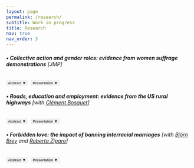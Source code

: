 ```yaml
---
layout: page
permalink: /research/
subtitle: Work in progress
title: Research
nav: true
nav_order: 3
---
```

###### **• Collective action and gender roles: evidence from women suffrage demonstrations** [JMP]

<button onclick="toggleContent('abstract1')" style="padding: 2px 5px; font-size: 0.7em; border: none; outline: none;">Abstract <span id="arrow-abstract1" class="arrow" style="font-size: inherit;">▼</span></button>
<button onclick="toggleContent('presentation1')" style="padding: 2px 5px; font-size: 0.7em; margin-left: 5px; border: none; outline: none;">Presentation <span id="arrow-presentation1" class="arrow">▼</span></button>

<div id="abstract1" style="display: none;">
    <p><p style="font-size: 0.85em; text-align: justify;"> Abstract: Can collective action drive transformations in social roles and attitudes? I study the effect of local exposure to women’s suffrage protests in the early 20th century in the US on different indicators of gender roles. According to suffrage movement leaders, enfranchisement was expected to enhance women’s awareness and to lead to a critical reevaluation of more traditional family structures. This study investigates whether raising awareness about one’s rights, alongside obtaining them, can foster social transformations. I study marches organized between 1912 and 1914 by some _suffragettes_ to ask women’s right to vote. I build a novel historical database using local newspaper archives to map the itinerary of the marches. Then, using individual-level data from US censuses (1880-1930), I compare women outcomes in localities along the _suffragettes_’ paths with those along other roads in the same state, both before and after the marches. Results suggest that exposure to _suffragette_ demonstrations led to significant changes in young women's lives, including (i) residing alone, without the presence of parents or a spouse and, (ii) having fewer children and delaying the birth of their first child. Additionally, evidence from newspaper coverage suggests that women were likely exposed to women suffrage ideas beyond the marches due to the relative growing interest in the topic in treated towns in the following years, as evidenced by newspaper mentions of suffrage-related activities.  </p></p>
</div>
<div id="presentation1" style="display: none;">
    <p><p style="font-size: 0.85em; text-align: justify;"> Presentation: IMERA-AMSE Workshop in Gender inequalities (Marseille, France), Development Reading Group, Boston University (Boston MA, USA), Graduate Workshop in Economic History at Harvard University (Cambridge MA, US), World Cliometrics Conference (Dublin, Ireland), LAGV (Marseille, France), AFSE (Paris, France), FRESH Workshop (Cologne, Germany), IRES Lunch Seminar (Louvain, Belgium), Lewis Lab Graduate Student Workshop  (Manchester, England) and AMSE PhD Seminar 2023 (Marseille, France).</p></p>
</div>

###### **• Roads, education and employment: evidence from the US rural highways** [with [Clément Bosquet](https://sites.google.com/site/clementbosquet/)]

<button onclick="toggleContent('abstract2')" style="padding: 2px 5px; font-size: 0.7em; border: none; outline: none;">Abstract <span id="arrow-abstract2" class="arrow" style="font-size: inherit;">▼</span></button>
<button onclick="toggleContent('presentation2')" style="padding: 2px 5px; font-size: 0.7em; margin-left: 5px; border: none; outline: none;">Presentation <span id="arrow-presentation2" class="arrow">▼</span></button>

<div id="abstract2" style="display: none;">
    <p><p style="font-size: 0.85em; text-align: justify;"> Abstract: We study education and employment responses of teenagers to changes in local economic opportunities driven by transport infrastructure improvement. We exploit the timeline of the US highways construction in the mid-20th century to measure how rural individuals aged 14 and 15—the legal working age—respond to new economic opportunities triggered by highway connectivity. We combine US Census data from 1940 to 1970 with historical records on highway locations and opening  times, and employ an established instrumental variable to account for the non-random placement of highways. Preliminary results suggest that road connectivity increases participation in the labor market. This is driven by young boys starting to work as (unpaid family) farm laborers in the agricultural sector, which has declined at a slower rate in connected counties. Further investigations indicate that, although highways do not affect school enrollment, early employment in agriculture, implying long working hours, is negatively correlated with teenagers’ education level. Looking at 24- and 25-years old men, we show that these effects of an early connection to the highway network seem to persist after 10 years.</p> </p>
</div>
<div id="presentation2" style="display: none;">
    <p><p style="font-size: 0.85em; text-align: justify;"> Presentation: RES & SES Annual Conference (Glasgow, Scottland), European Winter Meeting of the Econometric Society (Berlin, Germany), Decentralized Mobility and Electricity Working Group Seminar (Online), UEA 2022 (Washington DC, US), EALE 2022 (Padova, Italy), JMA 2022 (Rennes, France), UEA 2022 (London, UK), RGS 2022 (Online),  ADRES 2022 (Online), UEA 2021 (Online) and AMSE PhD Seminar 2021 (Online).</p> </p>
</div>

###### **• Forbidden love: the impact of banning interracial marriages** [with [Björn Brey](https://sites.google.com/view/bjoernbrey/home) and [Roberta Ziparo](https://sites.google.com/site/rziparo/)]

<button onclick="toggleContent('abstract3')" style="padding: 2px 5px; font-size: 0.7em; border: none; outline: none;">Abstract <span id="arrow-abstract3" class="arrow" style="font-size: inherit;">▼</span></button>
<button onclick="toggleContent('presentation3')" style="padding: 2px 5px; font-size: 0.7em; margin-left: 5px; border: none; outline: none;">Presentation <span id="arrow-presentation3" class="arrow">▼</span></button>

<div id="abstract3" style="display: none;">
    <p><p style="font-size: 0.85em; text-align: justify;"> Abstract: The majority of US states enacted miscegenation laws (racial mixing) at varying points during the 19th and 20th century. These laws made interracial marriages “prohibited and void”’ making them a cornerstone policy of segregation. Exploiting variations in introduction and coverage across states, we study how these laws shaped family structures and reinforced differences in economic outcomes across racial groups. To do so, we combined information on state level miscegenation laws with longitudinal data from the US censuses (1850- 1940). Preliminary results suggest that the implementation of miscegenation laws changed the composition of marriages and increased out-of-state migration of Black Americans. In addition, the codification of race was essential to the enforcement of interracial marriage prohibitions, which led to the introduction of blood purity rules. In line with this, we find that racial identity changes of initially Black Americans, a non-negligible phenomenon, declined when miscegenation laws were introduced. Further preliminary explorations suggest that the laws also had an impact on keeping an exploitative economic model in place.</p></p>
</div>
<div id="presentation3" style="display: none;">
    <p><p style="font-size: 0.85em; text-align: justify;"> Presentation: EHA 2022 (La Crosse WI, USA), AMSE PhD Seminar 2022 (Marseille, France) and EHS 2022 (Cambridge, UK).</p></p>
</div>

<script>
function toggleContent(contentId) {
    var content = document.getElementById(contentId);
    var arrow = document.getElementById('arrow-' + contentId);
    if (content.style.display === "none") {
        content.style.display = "block";
        arrow.textContent = "▲";
    } else {
        content.style.display = "none";
        arrow.textContent = "▼";
    }
}
</script>
